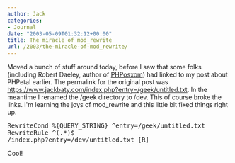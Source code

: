 ```yaml
---
author: Jack
categories:
- Journal
date: "2003-05-09T01:32:12+00:00"
title: The miracle of mod_rewrite
url: /2003/the-miracle-of-mod_rewrite/
---
```


Moved a bunch of stuff around today, before I saw that some folks (including Robert Daeley, author of [PHPosxom][1]) had linked to my post about PHPetal earlier. The permalink for the original post was <https://www.jackbaty.com/index.php?entry=/geek/untitled.txt>. In the meantime I renamed the /geek directory to /dev. This of course broke the links. I'm learning the joys of mod_rewrite and this little bit fixed things right up.

<pre>RewriteCond %{QUERY_STRING} ^entry=/geek/untitled.txt
RewriteRule ^(.*)$
/index.php?entry=/dev/untitled.txt [R]
</pre>

Cool!

 [1]: http://www.celsius1414.com/blog/index.php?category=meta/phposxom